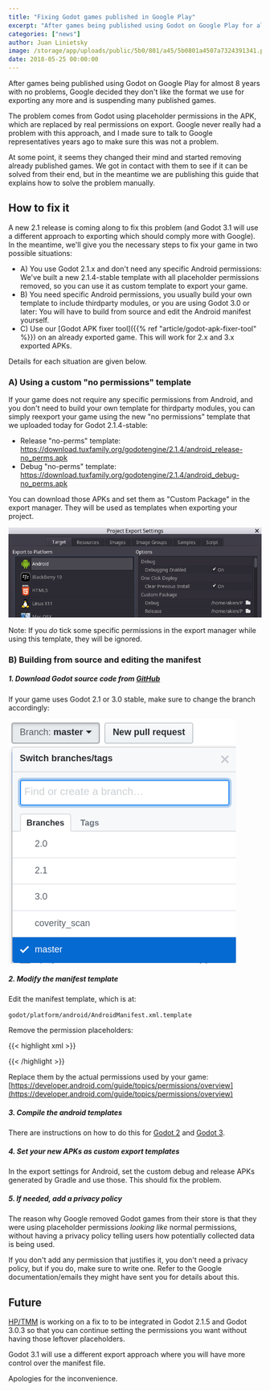```yaml
---
title: "Fixing Godot games published in Google Play"
excerpt: "After games being published using Godot on Google Play for almost 8 years with no problems, Google decided they don't like the format we use for exporting any more and is suspending many published games. Here's how to fix your APK to upload it again."
categories: ["news"]
author: Juan Linietsky
image: /storage/app/uploads/public/5b0/801/a45/5b0801a4507a7324391341.png
date: 2018-05-25 00:00:00
---
```


After games being published using Godot on Google Play for almost 8 years with no problems, Google decided they don't like the format we use for exporting any more and is suspending many published games.

The problem comes from Godot using placeholder permissions in the APK, which are replaced by real permissions on export. Google never really had a problem with this approach, and I made sure to talk to Google representatives years ago to make sure this was not a problem.

At some point, it seems they changed their mind and started removing already published games. We got in contact with them to see if it can be solved from their end, but in the meantime we are publishing this guide that explains how to solve the problem manually.

## How to fix it

A new 2.1 release is coming along to fix this problem (and Godot 3.1 will use a different approach to exporting which should comply more with Google). In the meantime, we'll give you the necessary steps to fix your game in two possible situations:

- A) You use Godot 2.1.x and don't need any specific Android permissions: We've built a new 2.1.4-stable template with all placeholder permissions removed, so you can use it as custom template to export your game.
- B) You need specific Android permissions, you usually build your own template to include thirdparty modules, or you are using Godot 3.0 or later: You will have to build from source and edit the Android manifest yourself.
- C) Use our [Godot APK fixer tool]({{% ref "article/godot-apk-fixer-tool" %}}) on an already exported game. This will work for 2.x and 3.x exported APKs.

Details for each situation are given below.

### A) Using a custom "no permissions" template

If your game does not require any specific permissions from Android, and you don't need to build your own template for thirdparty modules, you can simply reexport your game using the new "no permissions" template that we uploaded today for Godot 2.1.4-stable:

- Release "no-perms" template: https://download.tuxfamily.org/godotengine/2.1.4/android_release-no_perms.apk
- Debug "no-perms" template: https://download.tuxfamily.org/godotengine/2.1.4/android_debug-no_perms.apk

You can download those APKs and set them as "Custom Package" in the export manager. They will be used as templates when exporting your project.

![Custom Package in Godot 2.1.4](/storage/app/uploads/public/5b0/812/cb2/5b0812cb2680c963456756.png)

Note: If you *do* tick some specific permissions in the export manager while using this template, they will be ignored.

### B) Building from source and editing the manifest

##### 1. Download Godot source code from [GitHub](https://github.com/godotengine/godot)

If your game uses Godot 2.1 or 3.0 stable, make sure to change the branch accordingly:

![Godot branches on GitHub](/storage/app/media/branch.png)

##### 2. Modify the manifest template

Edit the manifest template, which is at:

`godot/platform/android/AndroidManifest.xml.template`


Remove the permission placeholders:

{{< highlight xml >}}

<uses-permission android:name="godot.ACCESS_CHECKIN_PROPERTIES"/>
<uses-permission android:name="godot.ACCESS_COARSE_LOCATION"/>
<uses-permission android:name="godot.ACCESS_FINE_LOCATION"/>
<uses-permission android:name="godot.ACCESS_LOCATION_EXTRA_COMMANDS"/>
<uses-permission android:name="godot.ACCESS_MOCK_LOCATION"/>
<uses-permission android:name="godot.ACCESS_NETWORK_STATE"/>
<uses-permission android:name="godot.ACCESS_SURFACE_FLINGER"/>
<uses-permission android:name="godot.ACCESS_WIFI_STATE"/>
<uses-permission android:name="godot.ACCOUNT_MANAGER"/>
<uses-permission android:name="godot.ADD_VOICEMAIL"/>
<uses-permission android:name="godot.AUTHENTICATE_ACCOUNTS"/>
<uses-permission android:name="godot.BATTERY_STATS"/>
<uses-permission android:name="godot.BIND_ACCESSIBILITY_SERVICE"/>
<uses-permission android:name="godot.BIND_APPWIDGET"/>
<uses-permission android:name="godot.BIND_DEVICE_ADMIN"/>
<uses-permission android:name="godot.BIND_INPUT_METHOD"/>
<uses-permission android:name="godot.BIND_NFC_SERVICE"/>
<uses-permission android:name="godot.BIND_NOTIFICATION_LISTENER_SERVICE"/>
<uses-permission android:name="godot.BIND_PRINT_SERVICE"/>
<uses-permission android:name="godot.BIND_REMOTEVIEWS"/>
<uses-permission android:name="godot.BIND_TEXT_SERVICE"/>
<uses-permission android:name="godot.BIND_VPN_SERVICE"/>
<uses-permission android:name="godot.BIND_WALLPAPER"/>
<uses-permission android:name="godot.BLUETOOTH"/>
<uses-permission android:name="godot.BLUETOOTH_ADMIN"/>
<uses-permission android:name="godot.BLUETOOTH_PRIVILEGED"/>
<uses-permission android:name="godot.BRICK"/>
<uses-permission android:name="godot.BROADCAST_PACKAGE_REMOVED"/>
<uses-permission android:name="godot.BROADCAST_SMS"/>
<uses-permission android:name="godot.BROADCAST_STICKY"/>
<uses-permission android:name="godot.BROADCAST_WAP_PUSH"/>
<uses-permission android:name="godot.CALL_PHONE"/>
<uses-permission android:name="godot.CALL_PRIVILEGED"/>
<uses-permission android:name="godot.CAMERA"/>
<uses-permission android:name="godot.CAPTURE_AUDIO_OUTPUT"/>
<uses-permission android:name="godot.CAPTURE_SECURE_VIDEO_OUTPUT"/>
<uses-permission android:name="godot.CAPTURE_VIDEO_OUTPUT"/>
<uses-permission android:name="godot.CHANGE_COMPONENT_ENABLED_STATE"/>
<uses-permission android:name="godot.CHANGE_CONFIGURATION"/>
<uses-permission android:name="godot.CHANGE_NETWORK_STATE"/>
<uses-permission android:name="godot.CHANGE_WIFI_MULTICAST_STATE"/>
<uses-permission android:name="godot.CHANGE_WIFI_STATE"/>
<uses-permission android:name="godot.CLEAR_APP_CACHE"/>
<uses-permission android:name="godot.CLEAR_APP_USER_DATA"/>
<uses-permission android:name="godot.CONTROL_LOCATION_UPDATES"/>
<uses-permission android:name="godot.DELETE_CACHE_FILES"/>
<uses-permission android:name="godot.DELETE_PACKAGES"/>
<uses-permission android:name="godot.DEVICE_POWER"/>
<uses-permission android:name="godot.DIAGNOSTIC"/>
<uses-permission android:name="godot.DISABLE_KEYGUARD"/>
<uses-permission android:name="godot.DUMP"/>
<uses-permission android:name="godot.EXPAND_STATUS_BAR"/>
<uses-permission android:name="godot.FACTORY_TEST"/>
<uses-permission android:name="godot.FLASHLIGHT"/>
<uses-permission android:name="godot.FORCE_BACK"/>
<uses-permission android:name="godot.GET_ACCOUNTS"/>
<uses-permission android:name="godot.GET_PACKAGE_SIZE"/>
<uses-permission android:name="godot.GET_TASKS"/>
<uses-permission android:name="godot.GET_TOP_ACTIVITY_INFO"/>
<uses-permission android:name="godot.GLOBAL_SEARCH"/>
<uses-permission android:name="godot.HARDWARE_TEST"/>
<uses-permission android:name="godot.INJECT_EVENTS"/>
<uses-permission android:name="godot.INSTALL_LOCATION_PROVIDER"/>
<uses-permission android:name="godot.INSTALL_PACKAGES"/>
<uses-permission android:name="godot.INSTALL_SHORTCUT"/>
<uses-permission android:name="godot.INTERNAL_SYSTEM_WINDOW"/>
<uses-permission android:name="godot.INTERNET"/>
<uses-permission android:name="godot.KILL_BACKGROUND_PROCESSES"/>
<uses-permission android:name="godot.LOCATION_HARDWARE"/>
<uses-permission android:name="godot.MANAGE_ACCOUNTS"/>
<uses-permission android:name="godot.MANAGE_APP_TOKENS"/>
<uses-permission android:name="godot.MANAGE_DOCUMENTS"/>
<uses-permission android:name="godot.MASTER_CLEAR"/>
<uses-permission android:name="godot.MEDIA_CONTENT_CONTROL"/>
<uses-permission android:name="godot.MODIFY_AUDIO_SETTINGS"/>
<uses-permission android:name="godot.MODIFY_PHONE_STATE"/>
<uses-permission android:name="godot.MOUNT_FORMAT_FILESYSTEMS"/>
<uses-permission android:name="godot.MOUNT_UNMOUNT_FILESYSTEMS"/>
<uses-permission android:name="godot.NFC"/>
<uses-permission android:name="godot.PERSISTENT_ACTIVITY"/>
<uses-permission android:name="godot.PROCESS_OUTGOING_CALLS"/>
<uses-permission android:name="godot.READ_CALENDAR"/>
<uses-permission android:name="godot.READ_CALL_LOG"/>
<uses-permission android:name="godot.READ_CONTACTS"/>
<uses-permission android:name="godot.READ_EXTERNAL_STORAGE"/>
<uses-permission android:name="godot.READ_FRAME_BUFFER"/>
<uses-permission android:name="godot.READ_HISTORY_BOOKMARKS"/>
<uses-permission android:name="godot.READ_INPUT_STATE"/>
<uses-permission android:name="godot.READ_LOGS"/>
<uses-permission android:name="godot.READ_PHONE_STATE"/>
<uses-permission android:name="godot.READ_PROFILE"/>
<uses-permission android:name="godot.READ_SMS"/>
<uses-permission android:name="godot.READ_SOCIAL_STREAM"/>
<uses-permission android:name="godot.READ_SYNC_SETTINGS"/>
<uses-permission android:name="godot.READ_SYNC_STATS"/>
<uses-permission android:name="godot.READ_USER_DICTIONARY"/>
<uses-permission android:name="godot.REBOOT"/>
<uses-permission android:name="godot.RECEIVE_BOOT_COMPLETED"/>
<uses-permission android:name="godot.RECEIVE_MMS"/>
<uses-permission android:name="godot.RECEIVE_SMS"/>
<uses-permission android:name="godot.RECEIVE_WAP_PUSH"/>
<uses-permission android:name="godot.RECORD_AUDIO"/>
<uses-permission android:name="godot.REORDER_TASKS"/>
<uses-permission android:name="godot.RESTART_PACKAGES"/>
<uses-permission android:name="godot.SEND_RESPOND_VIA_MESSAGE"/>
<uses-permission android:name="godot.SEND_SMS"/>
<uses-permission android:name="godot.SET_ACTIVITY_WATCHER"/>
<uses-permission android:name="godot.SET_ALARM"/>
<uses-permission android:name="godot.SET_ALWAYS_FINISH"/>
<uses-permission android:name="godot.SET_ANIMATION_SCALE"/>
<uses-permission android:name="godot.SET_DEBUG_APP"/>
<uses-permission android:name="godot.SET_ORIENTATION"/>
<uses-permission android:name="godot.SET_POINTER_SPEED"/>
<uses-permission android:name="godot.SET_PREFERRED_APPLICATIONS"/>
<uses-permission android:name="godot.SET_PROCESS_LIMIT"/>
<uses-permission android:name="godot.SET_TIME"/>
<uses-permission android:name="godot.SET_TIME_ZONE"/>
<uses-permission android:name="godot.SET_WALLPAPER"/>
<uses-permission android:name="godot.SET_WALLPAPER_HINTS"/>
<uses-permission android:name="godot.SIGNAL_PERSISTENT_PROCESSES"/>
<uses-permission android:name="godot.STATUS_BAR"/>
<uses-permission android:name="godot.SUBSCRIBED_FEEDS_READ"/>
<uses-permission android:name="godot.SUBSCRIBED_FEEDS_WRITE"/>
<uses-permission android:name="godot.SYSTEM_ALERT_WINDOW"/>
<uses-permission android:name="godot.TRANSMIT_IR"/>
<uses-permission android:name="godot.UNINSTALL_SHORTCUT"/>
<uses-permission android:name="godot.UPDATE_DEVICE_STATS"/>
<uses-permission android:name="godot.USE_CREDENTIALS"/>
<uses-permission android:name="godot.USE_SIP"/>
<uses-permission android:name="godot.VIBRATE"/>
<uses-permission android:name="godot.WAKE_LOCK"/>
<uses-permission android:name="godot.WRITE_APN_SETTINGS"/>
<uses-permission android:name="godot.WRITE_CALENDAR"/>
<uses-permission android:name="godot.WRITE_CALL_LOG"/>
<uses-permission android:name="godot.WRITE_CONTACTS"/>
<uses-permission android:name="godot.WRITE_EXTERNAL_STORAGE"/>
<uses-permission android:name="godot.WRITE_GSERVICES"/>
<uses-permission android:name="godot.WRITE_HISTORY_BOOKMARKS"/>
<uses-permission android:name="godot.WRITE_PROFILE"/>
<uses-permission android:name="godot.WRITE_SECURE_SETTINGS"/>
<uses-permission android:name="godot.WRITE_SETTINGS"/>
<uses-permission android:name="godot.WRITE_SMS"/>
<uses-permission android:name="godot.WRITE_SOCIAL_STREAM"/>
<uses-permission android:name="godot.WRITE_SYNC_SETTINGS"/>
<uses-permission android:name="godot.WRITE_USER_DICTIONARY"/>
<uses-permission android:name="godot.custom.0"/>
<uses-permission android:name="godot.custom.1"/>
<uses-permission android:name="godot.custom.2"/>
<uses-permission android:name="godot.custom.3"/>
<uses-permission android:name="godot.custom.4"/>
<uses-permission android:name="godot.custom.5"/>
<uses-permission android:name="godot.custom.6"/>
<uses-permission android:name="godot.custom.7"/>
<uses-permission android:name="godot.custom.8"/>
<uses-permission android:name="godot.custom.9"/>
<uses-permission android:name="godot.custom.10"/>
<uses-permission android:name="godot.custom.11"/>
<uses-permission android:name="godot.custom.12"/>
<uses-permission android:name="godot.custom.13"/>
<uses-permission android:name="godot.custom.14"/>
<uses-permission android:name="godot.custom.15"/>
<uses-permission android:name="godot.custom.16"/>
<uses-permission android:name="godot.custom.17"/>
<uses-permission android:name="godot.custom.18"/>
<uses-permission android:name="godot.custom.19"/>

{{< /highlight >}}

Replace them by the actual permissions used by your game: [https://developer.android.com/guide/topics/permissions/overview](https://developer.android.com/guide/topics/permissions/overview)


##### 3. Compile the android templates

There are instructions on how to do this for [Godot 2](http://docs.godotengine.org/en/2.1/development/compiling/compiling_for_android.html) and [Godot 3](http://docs.godotengine.org/en/3.0/development/compiling/compiling_for_android.html).


##### 4. Set your new APKs as custom export templates

In the export settings for Android, set the custom debug and release APKs generated by Gradle and use those. This should fix the problem.


##### 5. If needed, add a privacy policy

The reason why Google removed Godot games from their store is that they were using placeholder permissions *looking like* normal permissions, without having a privacy policy telling users how potentially collected data is being used.

If you don't add any permission that justifies it, you don't need a privacy policy, but if you do, make sure to write one. Refer to the Google documentation/emails they might have sent you for details about this.


## Future

[HP/TMM](https://github.com/hpvb) is working on a fix to to be integrated in Godot 2.1.5 and Godot 3.0.3 so that you can continue setting the permissions you want without having those leftover placeholders.

Godot 3.1 will use a different export approach where you will have more control over the manifest file.

Apologies for the inconvenience.

